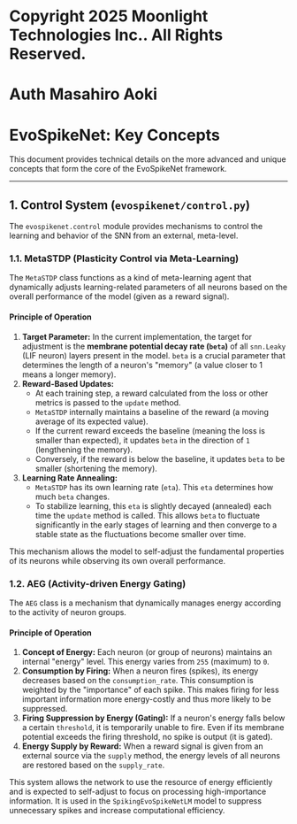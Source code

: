 # Copyright 2025 Moonlight Technologies Inc.. All Rights Reserved.
# Auth Masahiro Aoki

# EvoSpikeNet: Key Concepts

This document provides technical details on the more advanced and unique concepts that form the core of the EvoSpikeNet framework.

---

## 1. Control System (`evospikenet/control.py`)

The `evospikenet.control` module provides mechanisms to control the learning and behavior of the SNN from an external, meta-level.

### 1.1. MetaSTDP (Plasticity Control via Meta-Learning)

The `MetaSTDP` class functions as a kind of meta-learning agent that dynamically adjusts learning-related parameters of all neurons based on the overall performance of the model (given as a reward signal).

#### Principle of Operation
1.  **Target Parameter:** In the current implementation, the target for adjustment is the **membrane potential decay rate (`beta`)** of all `snn.Leaky` (LIF neuron) layers present in the model. `beta` is a crucial parameter that determines the length of a neuron's "memory" (a value closer to 1 means a longer memory).
2.  **Reward-Based Updates:**
    -   At each training step, a reward calculated from the loss or other metrics is passed to the `update` method.
    -   `MetaSTDP` internally maintains a baseline of the reward (a moving average of its expected value).
    -   If the current reward exceeds the baseline (meaning the loss is smaller than expected), it updates `beta` in the direction of `1` (lengthening the memory).
    -   Conversely, if the reward is below the baseline, it updates `beta` to be smaller (shortening the memory).
3.  **Learning Rate Annealing:**
    -   `MetaSTDP` has its own learning rate (`eta`). This `eta` determines how much `beta` changes.
    -   To stabilize learning, this `eta` is slightly decayed (annealed) each time the `update` method is called. This allows `beta` to fluctuate significantly in the early stages of learning and then converge to a stable state as the fluctuations become smaller over time.

This mechanism allows the model to self-adjust the fundamental properties of its neurons while observing its own overall performance.

### 1.2. AEG (Activity-driven Energy Gating)

The `AEG` class is a mechanism that dynamically manages energy according to the activity of neuron groups.

#### Principle of Operation
1.  **Concept of Energy:** Each neuron (or group of neurons) maintains an internal "energy" level. This energy varies from `255` (maximum) to `0`.
2.  **Consumption by Firing:** When a neuron fires (spikes), its energy decreases based on the `consumption_rate`. This consumption is weighted by the "importance" of each spike. This makes firing for less important information more energy-costly and thus more likely to be suppressed.
3.  **Firing Suppression by Energy (Gating):** If a neuron's energy falls below a certain `threshold`, it is temporarily unable to fire. Even if its membrane potential exceeds the firing threshold, no spike is output (it is gated).
4.  **Energy Supply by Reward:** When a reward signal is given from an external source via the `supply` method, the energy levels of all neurons are restored based on the `supply_rate`.

This system allows the network to use the resource of energy efficiently and is expected to self-adjust to focus on processing high-importance information. It is used in the `SpikingEvoSpikeNetLM` model to suppress unnecessary spikes and increase computational efficiency.

